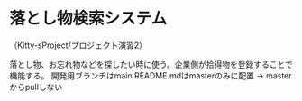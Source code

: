 # 落とし物検索システム
（Kitty-sProject/プロジェクト演習2）

落とし物、お忘れ物などを探したい時に使う。企業側が拾得物を登録することで機能する。
開発用ブランチはmain
README.mdはmasterのみに配置 -> masterからpullしない
